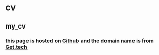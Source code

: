 # cv
## my_cv
### this page is hosted on [Github](https://www.github.com) and the domain name is from [Get.tech](https://www.get.tech)
